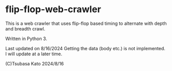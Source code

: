 # flip-flop-web-crawler
This is a web crawler that uses flip-flop based timing to alternate with depth and breadth crawl.

Written in Python 3.

Last updated on 8/16/2024
Getting the data (body etc.) is not implemented. I will update at a later time.

(C)Tsubasa Kato 2024/8/16
